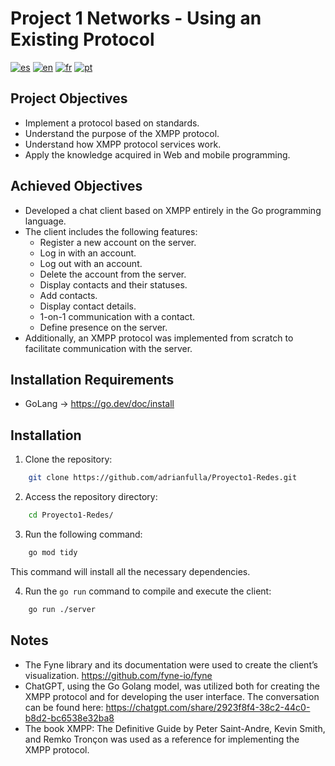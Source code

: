 # Project 1 Networks - Using an Existing Protocol
[![es](https://img.shields.io/badge/lang-es-yellow.svg)](https://github.com/adrianfulla/Proyecto1-Redes/blob/main/README.md)
[![en](https://img.shields.io/badge/lang-en-red.svg)](https://github.com/adrianfulla/Proyecto1-Redes/blob/main/README.en.md)
[![fr](https://img.shields.io/badge/lang-fr-gr.svg)](https://github.com/adrianfulla/Proyecto1-Redes/blob/main/README.fr.md)
[![pt](https://img.shields.io/badge/lang-pt-blue.svg)](https://github.com/adrianfulla/Proyecto1-Redes/blob/main/README.pt.md)

## Project Objectives
- Implement a protocol based on standards.
- Understand the purpose of the XMPP protocol.
- Understand how XMPP protocol services work.
- Apply the knowledge acquired in Web and mobile programming.

## Achieved Objectives
- Developed a chat client based on XMPP entirely in the Go programming language.
- The client includes the following features:
    - Register a new account on the server.
    - Log in with an account.
    - Log out with an account.
    - Delete the account from the server.
    - Display contacts and their statuses.
    - Add contacts.
    - Display contact details.
    - 1-on-1 communication with a contact.
    - Define presence on the server.
- Additionally, an XMPP protocol was implemented from scratch to facilitate communication with the server.

## Installation Requirements
- GoLang -> https://go.dev/doc/install

## Installation
1. Clone the repository:
```bash
    git clone https://github.com/adrianfulla/Proyecto1-Redes.git
```
2. Access the repository directory:
```bash
    cd Proyecto1-Redes/
```

3. Run the following command:
```bash
    go mod tidy
```
This command will install all the necessary dependencies.

4. Run the `go run` command to compile and execute the client:
```bash
    go run ./server
```

## Notes
- The Fyne library and its documentation were used to create the client’s visualization. https://github.com/fyne-io/fyne
- ChatGPT, using the Go Golang model, was utilized both for creating the XMPP protocol and for developing the user interface. The conversation can be found here: https://chatgpt.com/share/2923f8f4-38c2-44c0-b8d2-bc6538e32ba8
- The book XMPP: The Definitive Guide by Peter Saint-Andre, Kevin Smith, and Remko Tronçon was used as a reference for implementing the XMPP protocol.